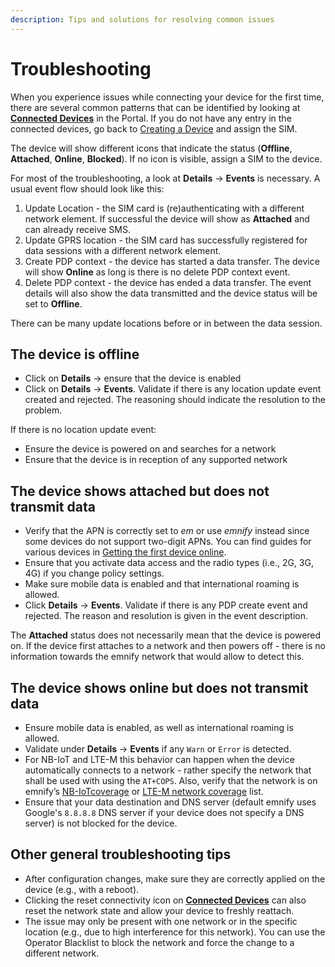 ```yaml
---
description: Tips and solutions for resolving common issues
---
```

# Troubleshooting

When you experience issues while connecting your device for the first time, there are several common patterns that can be identified by looking at [**Connected Devices**](https://portal.emnify.com/connected-devices) in the Portal.
If you do not have any entry in the connected devices, go back to [Creating a Device](devices/creating-a-device) and assign the SIM.

The device will show different icons that indicate the status
(**Offline**, **Attached**, **Online**, **Blocked**).
If no icon is visible, assign a SIM to the device.

For most of the troubleshooting, a look at **Details** → **Events** is necessary.
A usual event flow should look like this:

1. Update Location - the SIM card is (re)authenticating with a different network element.
If successful the device will show as **Attached** and can already receive SMS.
1. Update GPRS location - the SIM card has successfully registered for data sessions with a different network element.
1. Create PDP context - the device has started a data transfer.
The device will show **Online** as long is there is no delete PDP context event.
1. Delete PDP context - the device has ended a data transfer.
The event details will also show the data transmitted and the device status will be set to **Offline**.

There can be many update locations before or in between the data session.

## The device is offline

- Click on **Details** → ensure that the device is enabled
- Click on **Details** → **Events**. 
Validate if there is any location update event created and rejected. 
The reasoning should indicate the resolution to the problem. 

If there is no location update event:
- Ensure the device is powered on and searches for a network
- Ensure that the device is in reception of any supported network

## The device shows attached but does not transmit data

- Verify that the APN is correctly set to *em* or use *emnify* instead since some devices do not support two-digit APNs.
You can find guides for various devices in [Getting the first device online](#getting-the-first-device-online).
- Ensure that you activate data access and the radio types (i.e., 2G, 3G, 4G) if you change policy settings.
- Make sure mobile data is enabled and that international roaming is allowed.
- Click **Details** → **Events**.
Validate if there is any PDP create event and rejected.
The reason and resolution is given in the event description.

The **Attached** status does not necessarily mean that the device is powered on.
If the device first attaches to a network and then powers off - there is no information towards the emnify network that would allow to detect this.

## The device shows online but does not transmit data

- Ensure mobile data is enabled, as well as international roaming is allowed.
- Validate under **Details** → **Events** if any `Warn` or `Error` is detected.
- For NB-IoT and LTE-M this behavior can happen when the device automatically connects to a network - rather specify the network that shall be used with using the `AT+COPS`.
Also, verify that the network is on emnify’s [NB-IoTcoverage](https://www.emnify.com/nb-iot-coverage) or [LTE-M network coverage](https://www.emnify.com/lte-m-coverage) list.
- Ensure that your data destination and DNS server (default emnify uses Google's `8.8.8.8` DNS server if your device does not specify a DNS server) is not blocked for the device.

## Other general troubleshooting tips

- After configuration changes, make sure they are correctly applied on the device (e.g., with a reboot).
- Clicking the reset connectivity icon on [**Connected Devices**](https://portal.emnify.com/connected-devices) can also reset the network state and allow your device to freshly reattach.
- The issue may only be present with one network or in the specific location (e.g., due to high interference for this network).
You can use the Operator Blacklist to block the network and force the change to a different network.
